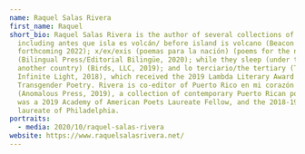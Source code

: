 ```yaml
---
name: Raquel Salas Rivera
first_name: Raquel
short_bio: Raquel Salas Rivera is the author of several collections of poetry,
  including antes que isla es volcán/ before island is volcano (Beacon Press,
  forthcoming 2022); x/ex/exis (poemas para la nación) (poems for the nation)
  (Bilingual Press/Editorial Bilingüe, 2020); while they sleep (under the bed is
  another country) (Birds, LLC, 2019); and lo terciario/the tertiary (Timeless,
  Infinite Light, 2018), which received the 2019 Lambda Literary Award for
  Transgender Poetry. Rivera is co-editor of Puerto Rico en mi corazón
  (Anomalous Press, 2019), a collection of contemporary Puerto Rican poets. He
  was a 2019 Academy of American Poets Laureate Fellow, and the 2018-19 poet
  laureate of Philadelphia.
portraits:
  - media: 2020/10/raquel-salas-rivera
website: https://www.raquelsalasrivera.net/
---
```

